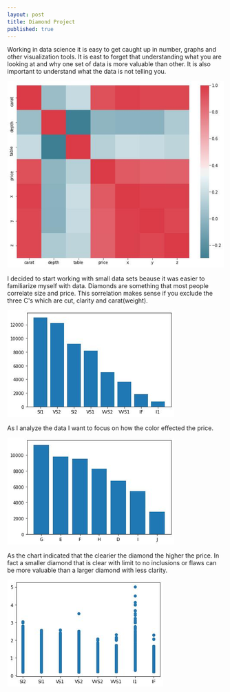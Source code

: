 ```yaml
---
layout: post
title: Diamond Project
published: true
---
```

Working in data science it is easy to get caught up in number, graphs and other visualization tools.  It is east to forget that understanding what you are looking at and why one set of data is more valuable than other.  It is also important to understand what the data is not telling you.

![Heatmap Diamonds](/images/img_73.jpg)

I decided to start working with small data sets beause it was easier to familiarize myself with data.  Diamonds are something that most people correlate size and price.  This sorrelation makes sense if you exclude the three C's which are cut, clarity and carat(weight). 

![Clarity Diamonds](/images/img_79.jpg) 

As I analyze the data I want to focus on how the color effected the price.

![Price Diamonds](/images/img_82.jpg)

As the chart indicated that the clearier the diamond the higher the price.  In fact a smaller diamond that is clear with limit to no inclusions or flaws can be more valuable than a larger diamond with less clarity.

![Compare Diamonds](/images/img_76.jpg)
